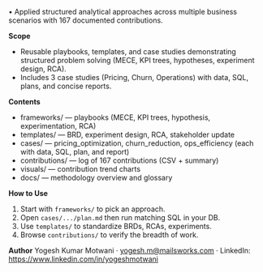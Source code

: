• Applied structured analytical approaches across multiple business scenarios with 167 documented contributions.

**Scope**
- Reusable playbooks, templates, and case studies demonstrating structured problem solving (MECE, KPI trees, hypotheses, experiment design, RCA).
- Includes 3 case studies (Pricing, Churn, Operations) with data, SQL, plans, and concise reports.

**Contents**
- frameworks/ — playbooks (MECE, KPI trees, hypothesis, experimentation, RCA)
- templates/ — BRD, experiment design, RCA, stakeholder update
- cases/ — pricing_optimization, churn_reduction, ops_efficiency (each with data, SQL, plan, and report)
- contributions/ — log of 167 contributions (CSV + summary)
- visuals/ — contribution trend charts
- docs/ — methodology overview and glossary

**How to Use**
1) Start with `frameworks/` to pick an approach.
2) Open `cases/.../plan.md` then run matching SQL in your DB.
3) Use `templates/` to standardize BRDs, RCAs, experiments.
4) Browse `contributions/` to verify the breadth of work.

**Author**
Yogesh Kumar Motwani · yogesh.m@mailsworks.com · LinkedIn: https://www.linkedin.com/in/yogeshmotwani
